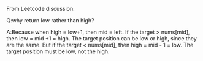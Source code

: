 From Leetcode discussion:

Q:why return low rather than high?

A:Because when high = low+1, then mid = left.
If the target > nums[mid], then low = mid +1 = high. The target position can be low or high, since they are the same.
But if the target < nums[mid], then high = mid - 1 = low. The target position must be low, not the high.
